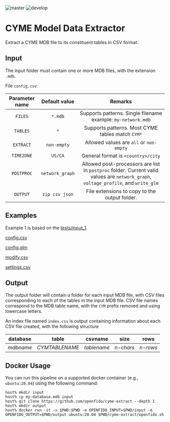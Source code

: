 ![master](https://github.com/openfido/cyme-extract/workflows/master/badge.svg) ![develop](https://github.com/openfido/cyme-extract/workflows/develop/badge.svg)

# CYME Model Data Extractor

Extract a CYME MDB file to its constituent tables in CSV format.

## Input

The input folder must contain one or more MDB files, with the extension `.mdb`.

File `config.csv`:

| Parameter name |  Default value  |                                                               Remarks                                                               |
| :------------: | :-------------: | :---------------------------------------------------------------------------------------------------------------------------------: |
|    `FILES`     |     `*.mdb`     |                                    Supports patterns. Single filename example: `my-network.mdb`                                     |
|    `TABLES`    |       `*`       |                                          Supports patterns. Most CYME tables match `CYM*`                                           |
|   `EXTRACT`    |   `non-empty`   |                                               Allowed values are `all` or `non-empty`                                               |
|   `TIMEZONE`   |     `US/CA`     |                                                 General format is `<country>/city`                                                  |
|   `POSTPROC`   | `network_graph` | Allowed post-processors are list in `postproc` folder. Current valid values are `network_graph`, `voltage_profile`, and `write_glm` |
|    `OUTPUT`    | `zip csv json`  |                                            File extensions to copy to the output folder.                                            |

## Examples

Example 1 is based on the [tests/input_1](https://github.com/openfido/cyme-extract/tree/main/tests/input_1).

[config.csv](file:tests/input_1/config.csv)

[config.glm](file:tests/input_1/config.glm)

[modify.csv](file:tests/input_1/modify.csv)

[settings.csv](file:tests/input_1/settings.csv)

## Output

The output folder will contain a folder for each input MDB file, with CSV files corresponding to each of the tables in the input MDB file. CSV file names correspond to the MDB table name, with the `CYM` prefix removed and using lowercase letters.

An index file named `index.csv` is output containing information about each CSV file created, with the following structure

| database  | table          | csvname     | size      | rows     |
| --------- | -------------- | ----------- | --------- | -------- |
| _mdbname_ | _CYMTABLENAME_ | _tablename_ | _n-chars_ | _n-rows_ |

## Docker Usage

You can run this pipeline on a supported docker container (e.g., `ubuntu:20.04`) using the following command:

```
host% mkdir input
host% cp my-database.mdb input
host% git clone https://github.com/openfido/cyme-extract --depth 1
host% mkdir output
host% docker run -it -v $PWD:$PWD -e OPENFIDO_INPUT=$PWD/input -e OPENFIDO_OUTPUT=$PWD/output ubuntu:20.04 $PWD/cyme-extract/openfido.sh
```
